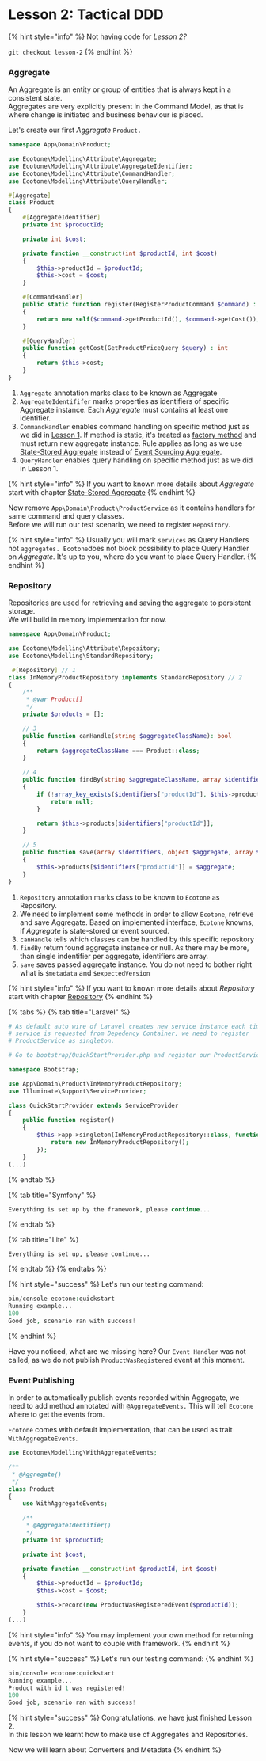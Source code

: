 # Lesson 2: Tactical DDD

{% hint style="info" %}
Not having code for _Lesson 2?_ 

`git checkout lesson-2`
{% endhint %}

### Aggregate

An Aggregate is an entity or group of entities that is always kept in a consistent state.    
Aggregates are very explicitly present in the Command Model, as that is where change is initiated and business behaviour is placed.

Let's create our first _Aggregate_ `Product.`

```php
namespace App\Domain\Product;

use Ecotone\Modelling\Attribute\Aggregate;
use Ecotone\Modelling\Attribute\AggregateIdentifier;
use Ecotone\Modelling\Attribute\CommandHandler;
use Ecotone\Modelling\Attribute\QueryHandler;

#[Aggregate]
class Product
{
    #[AggregateIdentifier]
    private int $productId;

    private int $cost;

    private function __construct(int $productId, int $cost)
    {
        $this->productId = $productId;
        $this->cost = $cost;
    }

    #[CommandHandler]
    public static function register(RegisterProductCommand $command) : self
    {
        return new self($command->getProductId(), $command->getCost());
    }

    #[QueryHandler]
    public function getCost(GetProductPriceQuery $query) : int
    {
        return $this->cost;
    }
}
```

1. `Aggregate` annotation marks class to be known as Aggregate
2. `AggregateIdentififer` marks properties as identifiers of specific Aggregate instance. Each _Aggregate_ must contains at least one identifier. 
3. `CommandHandler` enables command handling on specific method just as we did in [Lesson 1](lesson-1-messaging-concepts.md).  If method is static, it's treated as [factory method](https://en.wikipedia.org/wiki/Factory_method_pattern) and must return new aggregate instance. Rule applies as long as we use [State-Stored Aggregate](../modelling/command-handling/state-stored-aggregate.md#state-stored-aggregate) instead of [Event Sourcing Aggregate](../modelling/command-handling/event-sourcing-aggregate.md).
4. `QueryHandler` enables query handling on specific method just as we did in Lesson 1.

{% hint style="info" %}
If you want to known more details about _Aggregate_ start with chapter [State-Stored Aggregate](../modelling/command-handling/state-stored-aggregate.md#state-stored-aggregate)
{% endhint %}

Now remove `App\Domain\Product\ProductService` as it contains handlers for same command and query classes.   
Before we will run our test scenario, we need to register `Repository`.

{% hint style="info" %}
Usually you will mark `services` as Query Handlers not `aggregates. Ecotone`does not block possibility to place Query Handler on _Aggregate_. It's up to you, where do you want to place Query Handler.
{% endhint %}

### Repository

Repositories are used for retrieving and saving the aggregate to persistent storage.   
We will build in memory implementation for now.

```php
namespace App\Domain\Product;

use Ecotone\Modelling\Attribute\Repository;
use Ecotone\Modelling\StandardRepository;

 #[Repository] // 1
class InMemoryProductRepository implements StandardRepository // 2
{
    /**
     * @var Product[]
     */
    private $products = [];

    // 3
    public function canHandle(string $aggregateClassName): bool
    {
        return $aggregateClassName === Product::class;
    }

    // 4
    public function findBy(string $aggregateClassName, array $identifiers): ?object
    {
        if (!array_key_exists($identifiers["productId"], $this->products)) {
            return null;
        }

        return $this->products[$identifiers["productId"]];
    }

    // 5
    public function save(array $identifiers, object $aggregate, array $metadata, ?int $expectedVersion): void
    {
        $this->products[$identifiers["productId"]] = $aggregate;
    }
}
```

1. `Repository` annotation marks class to be known to `Ecotone` as Repository.
2. We need to implement some methods in order to allow `Ecotone`, retrieve and save Aggregate. Based on implemented interface, `Ecotone` knowns, if _Aggregate_ is state-stored or event sourced.  
3. `canHandle` tells which classes can be handled by this specific repository
4. `findBy`  return found aggregate instance or null. As there may be more, than single indentifier per aggregate, identifiers are array.
5. `save` saves passed aggregate instance. You do not need to bother right what is `$metadata` and `$expectedVersion`

{% hint style="info" %}
If you want to known more details about _Repository_ start with chapter [Repository](../modelling/command-handling/repository.md)
{% endhint %}

{% tabs %}
{% tab title="Laravel" %}
```php
# As default auto wire of Laravel creates new service instance each time 
# service is requested from Depedency Container, we need to register 
# ProductService as singleton.

# Go to bootstrap/QuickStartProvider.php and register our ProductService

namespace Bootstrap;

use App\Domain\Product\InMemoryProductRepository;
use Illuminate\Support\ServiceProvider;

class QuickStartProvider extends ServiceProvider
{
    public function register()
    {
        $this->app->singleton(InMemoryProductRepository::class, function(){
            return new InMemoryProductRepository();
        });
    }
(...)
```
{% endtab %}

{% tab title="Symfony" %}
```php
Everything is set up by the framework, please continue...
```
{% endtab %}

{% tab title="Lite" %}
```
Everything is set up, please continue...
```
{% endtab %}
{% endtabs %}

{% hint style="success" %}
Let's run our testing command:

```php
bin/console ecotone:quickstart
Running example...
100
Good job, scenario ran with success!
```
{% endhint %}

Have you noticed, what are we missing here? Our `Event Handler` was not called, as we do not publish `ProductWasRegistered` event at this moment. 

### Event Publishing

In order to automatically publish events recorded within Aggregate, we need to add method annotated with `@AggregateEvents.` This will tell `Ecotone` where to get the events from.  
  
`Ecotone` comes with default implementation, that can be used as trait `WithAggregateEvents`.

```php
use Ecotone\Modelling\WithAggregateEvents;

/**
 * @Aggregate()
 */
class Product
{
    use WithAggregateEvents;

    /**
     * @AggregateIdentifier()
     */
    private int $productId;

    private int $cost;

    private function __construct(int $productId, int $cost)
    {
        $this->productId = $productId;
        $this->cost = $cost;

        $this->record(new ProductWasRegisteredEvent($productId));
    }
(...)
```

{% hint style="info" %}
You may implement your own method for returning events, if you do not want to couple with framework.
{% endhint %}

{% hint style="success" %}
Let's run our testing command:
{% endhint %}

```php
bin/console ecotone:quickstart
Running example...
Product with id 1 was registered!
100
Good job, scenario ran with success!
```

{% hint style="success" %}
Congratulations, we have just finished Lesson 2.  
In this lesson we learnt how to make use of Aggregates and Repositories.  
  
Now we will learn about Converters and Metadata
{% endhint %}

